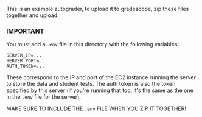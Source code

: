 This is an example autograder, to upload it to gradescope, zip these files together and upload.

### IMPORTANT

You must add a `.env` file in this directory with the following variables:

```
SERVER_IP=...
SERVER_PORT=...
AUTH_TOKEN=...
```

These correspond to the IP and port of the EC2 instance running the server to store the data and student tests. The auth token is also the token specified by this server (if you're running that too, it's the same as the one in the `.env` file for the server).

MAKE SURE TO INCLUDE THE `.env` FILE WHEN YOU ZIP IT TOGETHER!
